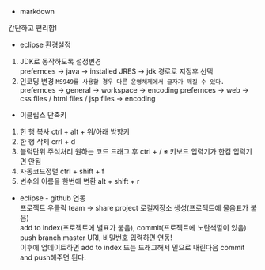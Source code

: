 
* markdown  

간단하고 편리함!

* eclipse 환경설정
1. JDK로 동작하도록 설정변경  
prefernces -> java -> installed JRES -> jdk 경로로 지정후 선택
2. 인코딩 변경
`MS949를 사용할 경우 다른 운영체제에서 글자가 깨질 수 있다.`  
prefernces -> general -> workspace -> encoding
prefernces -> web -> css files / html files / jsp files -> encoding

* 이클립스 단축키
1. 한 행 복사 ctrl + alt + 위/아래 방향키
2. 한 행 삭제 crrl + d
3. 블럭단위 주석처리 원하는 코드 드래그 후 ctrl + / ※ 키보드 입력기가 한컴 입력기면 안됨
4. 자동코드정렬 ctrl + shift + f
5. 변수의 이름을 한번에 변환 alt + shift + r

* eclipse - github 연동  
프로젝트 우클릭 team -> share project 로컬저장소 생성(프로젝트에 물음표가 붙음)  
add to index(프로젝트에 별표가 붙음), commit(프로젝트에 노란색깔이 있음)    
push branch master URI, 비밀번호 입력하면 연동!  
이후에 업데이트하면 add to index 또는 드래그해서 밑으로 내린다음 commit and push해주면 된다.

    
 


